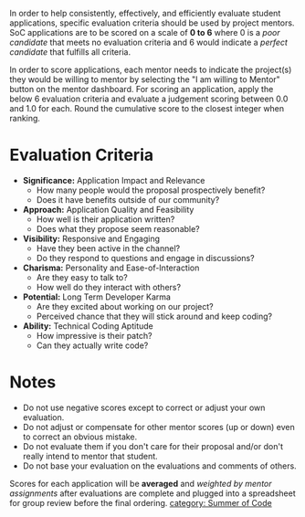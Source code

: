 In order to help consistently, effectively, and efficiently evaluate
student applications, specific evaluation criteria should be used by
project mentors. SoC applications are to be scored on a scale of **0 to
6** where 0 is a *poor candidate* that meets no evaluation criteria and
6 would indicate a *perfect candidate* that fulfills all criteria.

In order to score applications, each mentor needs to indicate the
project(s) they would be willing to mentor by selecting the "I am
willing to Mentor" button on the mentor dashboard. For scoring an
application, apply the below 6 evaluation criteria and evaluate a
judgement scoring between 0.0 and 1.0 for each. Round the cumulative
score to the closest integer when ranking.

# Evaluation Criteria

-   **Significance:** Application Impact and Relevance
    -   How many people would the proposal prospectively benefit?
    -   Does it have benefits outside of our community?
-   **Approach:** Application Quality and Feasibility
    -   How well is their application written?
    -   Does what they propose seem reasonable?
-   **Visibility:** Responsive and Engaging
    -   Have they been active in the channel?
    -   Do they respond to questions and engage in discussions?
-   **Charisma:** Personality and Ease-of-Interaction
    -   Are they easy to talk to?
    -   How well do they interact with others?
-   **Potential:** Long Term Developer Karma
    -   Are they excited about working on our project?
    -   Perceived chance that they will stick around and keep coding?
-   **Ability:** Technical Coding Aptitude
    -   How impressive is their patch?
    -   Can they actually write code?

# Notes

-   Do not use negative scores except to correct or adjust your own
    evaluation.
-   Do not adjust or compensate for other mentor scores (up or down)
    even to correct an obvious mistake.
-   Do not evaluate them if you don't care for their proposal and/or
    don't really intend to mentor that student.
-   Do not base your evaluation on the evaluations and comments of
    others.

Scores for each application will be **averaged** and *weighted by mentor
assignments* after evaluations are complete and plugged into a
spreadsheet for group review before the final ordering. [category:
Summer of Code](category:_Summer_of_Code "wikilink")